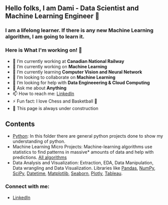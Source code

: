 ## Hello folks, I am Dami - Data Scientist and Machine Learning Engineer 👋

### I am a lifelong learner. If there is any new Machine Learning algorithm, I am going to learn it. 

### Here is What I'm working on! 👋

- 🔭   I’m currently working at **Canadian National Railway**
- 🔭   I’m currently working on **Machine Learning**
- 🌱   I’m currently learning **Computer Vision and Neural Network**
- 👯   I’m looking to collaborate on **Machine Learning**
- 🤔   I’m looking for help with **Data Engineeering & Cloud Computing**
- 💬   Ask me about **Anything**
- 📫   How to reach me: [LinkedIn](https://www.linkedin.com/in/damilola-fadele/)
- ⚡   Fun fact: I love Chess and Basketball 🏀
- 🍓   This page is always under construction



## Contents
- [Python](https://github.com/damfad/python_encrypt): In this folder there are general python projects done to show my understanding of python. 
- Machine Learning Micro Projects: Machine-learning algorithms use statistics to find patterns in massive* amounts of data and help with predictions.  [All algorithms](https://scikit-learn.org/stable/)
- Data Analysis and Visualization: Extraction, EDA, Data Manipulation, Data wrangling and Data Visualization. Libraries like  [Pandas](https://pandas.pydata.org/), [NumPy](https://numpy.org/), [SciPy](https://www.scipy.org/), [Datetime](https://docs.python.org/3/library/datetime.html), [Matplotlib](https://matplotlib.org/index.html), [Seaborn](https://seaborn.pydata.org/), [Plotly](https://plotly.com/), [Tableau](https://www.tableau.com/trial/tableau-software?utm_campaign_id=2017049&utm_campaign=Prospecting-CORE-ALL-ALL-ALL-ALL&utm_medium=Paid+Search&utm_source=Google+Search&utm_language=EN&utm_country=USCA&kw=tableau&adgroup=CTX-Brand-Priority-Core-E&adused=RESP&matchtype=e&placement=&gclid=CjwKCAiAuoqABhAsEiwAdSkVVEf1cgmCvv6TQCeDhSfYSuv5vL2cYOjykVcdorSu7qYE9LxHjTcQaBoCTzQQAvD_BwE&gclsrc=aw.ds).





### Connect with me:
- [LinkedIn](https://www.linkedin.com/in/damilola-fadele-pmp-engineer-in-training-28453a67/)
